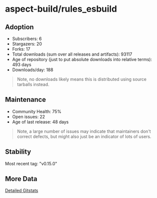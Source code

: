 # aspect-build/rules_esbuild

## Adoption

- Subscribers: 6
- Stargazers: 20
- Forks: 17
- Total downloads (sum over all releases and artifacts): 93117
- Age of repository (just to put absolute downloads into relative terms): 493 days
- Downloads/day: 188

> Note, no downloads likely means this is distributed using source tarballs instead.

## Maintenance

- Community Health: 75%
- Open issues: 22
- Age of last release: 48 days

> Note, a large number of issues may indicate that maintainers don't correct defects, but might also
> just be an indicator of lots of users.

## Stability

Most recent tag: "v0.15.0"

## More Data

[Detailed Gitstats](/bazel-catalog/gitstats/aspect-build/rules_esbuild)

